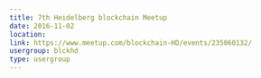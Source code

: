 ```yaml
---
title: 7th Heidelberg blockchain Meetup
date: 2016-11-02
location: 
link: https://www.meetup.com/blockchain-HD/events/235060132/
usergroup: blckhd
type: usergroup
---
```

